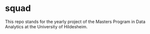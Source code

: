# squad
This repo stands for the yearly project of the Masters Program in Data Analytics at the University of Hildesheim.
